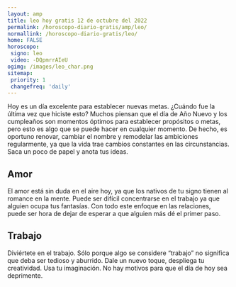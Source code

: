 ```yaml
---
layout: amp
title: leo hoy gratis 12 de octubre del 2022 
permalink: /horoscopo-diario-gratis/amp/leo/
normallink: /horoscopo-diario-gratis/leo/
home: FALSE
horoscopo:
 signo: leo
 video: -DQpmrrAIeU
ogimg: /images/leo_char.png
sitemap:
 priority: 1
 changefreq: 'daily'
---
```



Hoy es un día excelente para establecer nuevas metas. ¿Cuándo fue la última vez que hiciste esto? Muchos piensan que el día de Año Nuevo y los cumpleaños son momentos óptimos para establecer propósitos o metas, pero esto es algo que se puede hacer en cualquier momento. De hecho, es oportuno renovar, cambiar el nombre y remodelar las ambiciones regularmente, ya que la vida trae cambios constantes en las circunstancias. Saca un poco de papel y anota tus ideas.

## Amor

El amor está sin duda en el aire hoy, ya que los nativos de tu signo tienen al romance en la mente. Puede ser difícil concentrarse en el trabajo ya que alguien ocupa tus fantasías. Con todo este enfoque en las relaciones, puede ser hora de dejar de esperar a que alguien más dé el primer paso.

## Trabajo

Diviértete en el trabajo. Sólo porque algo se considere “trabajo” no significa que deba ser tedioso y aburrido. Dale un nuevo toque, despliega tu creatividad. Usa tu imaginación. No hay motivos para que el día de hoy sea deprimente.